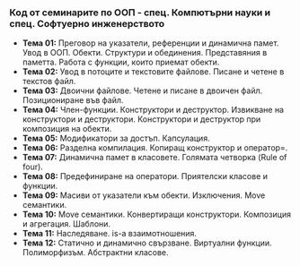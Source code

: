 ### Код от семинарите по ООП - спец. Компютърни науки и спец. Софтуерно инженерството

- **Тема 01:** Преговор на указатели, референции и динамична памет. Увод в ООП. Обекти. Структури и обединения. Представяния в паметта. Работа с функции, които приемат обекти.
- **Тема 02:** Увод в потоците и текстовите файлове. Писане и четене в текстов файл.
- **Тема 03:** Двоични файлове. Четене и писане в двоичен файл. Позициониране във файл.
- **Тема 04:** Член-функции. Конструктори и деструктор. Извикване на конструктори и деструктори. Конструктори и деструктор при композиция на обекти.
- **Тема 05:**  Mодификатори за достъп. Капсулация.
- **Тема 06:** Разделна компилация. Копиращ конструктор и оператор=.
- **Тема 07:** Динамична памет в класовете. Голямата четворка (Rule of four).
- **Тема 08:**  Предефиниране на оператори. Приятелски класове и функции.
- **Тема 09:**  Масиви от указатели към обекти. Изключения. Move семантики.
- **Тема 10:**  Move семантики. Конвертиращи конструктори. Композиция и агрегация. Шаблони.
- **Тема 11:**  Наследяване. is-a взаимотношения.
- **Тема 12:**  Статично и динамично свързване. Виртуални функции. Полиморфизъм. Абстрактни класове.
